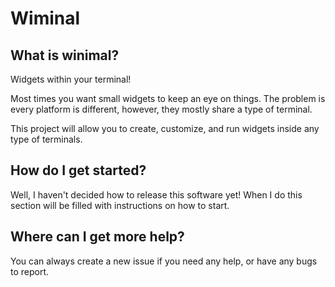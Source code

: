 # Wiminal

## What is winimal?
Widgets within your terminal!

Most times you want small widgets to keep an eye on things. The problem is every
platform is different, however, they mostly share a type of terminal.

This project will allow you to create, customize, and run widgets inside any
type of terminals.

## How do I get started?
Well, I haven't decided how to release this software yet! When I do this section
will be filled with instructions on how to start.

## Where can I get more help?
You can always create a new issue if you need any help, or have any bugs to
report.